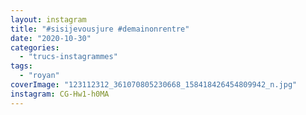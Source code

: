 ```yaml
---
layout: instagram
title: "#sisijevousjure #demainonrentre"
date: "2020-10-30"
categories: 
  - "trucs-instagrammes"
tags: 
  - "royan"
coverImage: "123112312_361070805230668_158418426454809942_n.jpg"
instagram: CG-Hw1-h0MA
---
```


